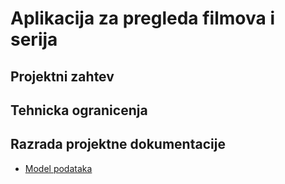 # Aplikacija za pregleda filmova i serija

## Projektni zahtev

## Tehnicka ogranicenja

## Razrada projektne dokumentacije

- [Model podataka](./Database-model.md)
